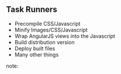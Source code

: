 ##  Task Runners

* Precompile CSS/Javascript
* Minify Images/CSS/Javascript
* Wrap AngularJS views into the Javascript
* Build distribution version
* Deploy built files
* Many other things

note:
